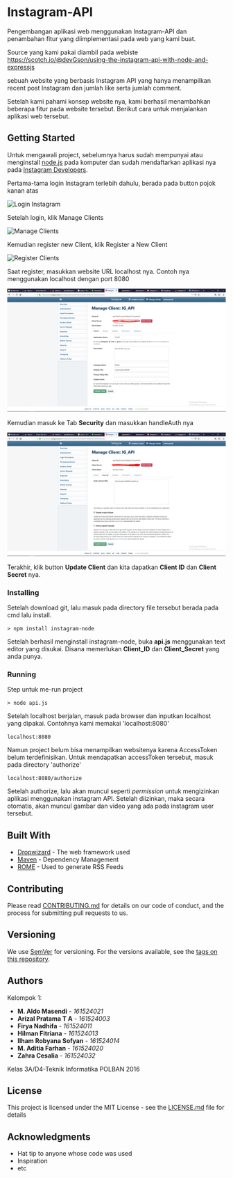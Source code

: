 # Instagram-API
Pengembangan aplikasi web menggunakan Instagram-API dan penambahan fitur yang diimplementasi pada web yang kami buat.

Source yang kami pakai diambil pada webiste https://scotch.io/@devGson/using-the-instagram-api-with-node-and-expressjs

sebuah website yang berbasis Instagram API yang hanya menampilkan recent post Instagram dan jumlah like serta jumlah comment.

Setelah kami pahami konsep website nya, kami berhasil menambahkan beberapa fitur pada website tersebut. Berikut cara untuk 
menjalankan aplikasi web tersebut.

## Getting Started

Untuk mengawali project, sebelumnya harus sudah mempunyai atau menginstall [node.js](https://nodejs.org/en/download/) pada komputer dan sudah mendaftarkan aplikasi nya pada [Instagram Developers](https://www.instagram.com/developer/).

Pertama-tama login Instagram terlebih dahulu, berada pada button pojok kanan atas

![Login Instagram](https://scotch-res.cloudinary.com/image/upload/dpr_1,w_800,q_auto:good,f_auto/media/52165/MX6FDKsaRCq81J3okem3_Screenshot%20(70).png)

Setelah login, klik Manage Clients

![Manage Clients](https://scotch-res.cloudinary.com/image/upload/dpr_1,w_800,q_auto:good,f_auto/media/52165/mN1HOaLQoiSYqbmMZAzA_manage%20clients.png)

Kemudian register new Client, klik Register a New Client

![Register Clients](https://scotch-res.cloudinary.com/image/upload/dpr_1,w_800,q_auto:good,f_auto/media/52165/iDUr70OXQAKwTYYwlKm8_register%20new%20client.png)

Saat register, masukkan website URL localhost nya. Contoh nya menggunakan localhost dengan port 8080

![Website URL](screenshoot/instagram-sandbox-mode.PNG)

Kemudian masuk ke Tab **Security** dan masukkan handleAuth nya

![Website handleAuth](screenshoot/instagram-sandbox-mode-security.PNG)

Terakhir, klik button **Update Client** dan kita dapatkan **Client ID** dan **Client Secret** nya.

### Installing

Setelah download git, lalu masuk pada directory file tersebut berada pada cmd lalu install.

```
> npm install instagram-node
```

Setelah berhasil menginstall instagram-node, buka **api.js** menggunakan text editor yang disukai. Disana memerlukan **Client_ID** dan **Client_Secret** yang anda punya.



### Running

Step untuk me-run project
```
> node api.js
```

Setelah localhost berjalan, masuk pada browser dan inputkan localhost yang dipakai. Contohnya kami memakai 'localhost:8080'

```
localhost:8080
```
Namun project belum bisa menampilkan websitenya karena AccessToken belum terdefinisikan. Untuk mendapatkan accessToken tersebut, masuk pada directory 'authorize'
```
localhost:8080/authorize
```
Setelah authorize, lalu akan muncul seperti *permission* untuk mengizinkan aplikasi menggunakan instagram API. Setelah diizinkan, maka secara otomatis, akan muncul gambar dan video yang ada pada instagram user tersebut.

## Built With

* [Dropwizard](http://www.dropwizard.io/1.0.2/docs/) - The web framework used
* [Maven](https://maven.apache.org/) - Dependency Management
* [ROME](https://rometools.github.io/rome/) - Used to generate RSS Feeds

## Contributing

Please read [CONTRIBUTING.md](https://gist.github.com/PurpleBooth/b24679402957c63ec426) for details on our code of conduct, and the process for submitting pull requests to us.

## Versioning

We use [SemVer](http://semver.org/) for versioning. For the versions available, see the [tags on this repository](https://github.com/your/project/tags). 

## Authors

Kelompok 1:
* **M. Aldo Masendi** - *161524021*
* **Arizal Pratama T A** - *161524003*
* **Firya Nadhifa** - *161524011*
* **Hilman Fitriana** - *161524013*
* **Ilham Robyana Sofyan** - *161524014*
* **M. Aditia Farhan** - *161524020*
* **Zahra Cesalia** - *161524032*

Kelas 3A/D4-Teknik Informatika POLBAN 2016

## License

This project is licensed under the MIT License - see the [LICENSE.md](LICENSE.md) file for details

## Acknowledgments

* Hat tip to anyone whose code was used
* Inspiration
* etc
